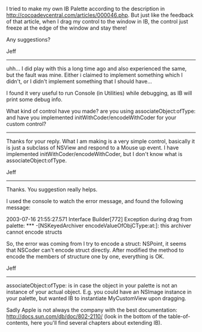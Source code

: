 I tried to make my own IB Palette according to the description in http://cocoadevcentral.com/articles/000046.php. But just like the feedback of that article, when I drag my control to the window in IB, the control just freeze at the edge of the window and stay there!

Any suggestions?

Jeff

----

uhh... I did play with this a long time ago and also experienced the same, but the fault was mine. Either i claimed to implement something which I didn't, or I didn't implement something that I should have...

I found it very useful to run Console (in Utilities) while debugging, as IB will print some debug info.

What kind of control have you made? are you using associateObject:ofType: and have you implemented initWithCoder/encodeWithCoder for your custom control?

----

Thanks for your reply. What I am making is a very simple control, basically it is just a subclass of NSView and respond to a Mouse up event. I have implemented initWithCoder/encodeWithCoder, but I don't know what is associateObject:ofType.

Jeff

----

Thanks. You suggestion really helps.

I used the console to watch the error message, and found the following message:

2003-07-16 21:55:27.571 Interface Builder[772] Exception during drag from palette: *** -[NSKeyedArchiver encodeValueOfObjCType:at:]: this archiver cannot encode structs

So, the error was coming from I try to encode a struct: NSPoint, it seems that NSCoder can't encode struct directly. After modified the method to encode the members of structure one by one, everything is OK.

Jeff

----

associateObject:ofType: is in case the object in your palette is not an instance of your actual object. E.g. you could have an NSImage instance in your palette, but wanted IB to instantiate MyCustomView upon dragging.

Sadly Apple is not always the company with the best documentation: http://docs.sun.com/db/doc/802-2110/ (look in the bottom of the table-of-contents, here you'll find several chapters about extending IB).
